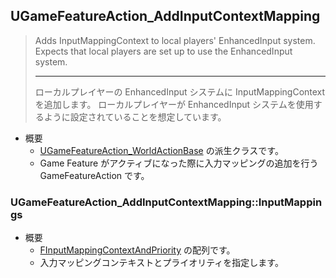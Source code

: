 ## UGameFeatureAction_AddInputContextMapping

> Adds InputMappingContext to local players' EnhancedInput system. 
> Expects that local players are set up to use the EnhancedInput system.  
> 
> ----
> ローカルプレイヤーの EnhancedInput システムに InputMappingContext を追加します。
> ローカルプレイヤーが EnhancedInput システムを使用するように設定されていることを想定しています。 

* 概要
	* [UGameFeatureAction_WorldActionBase] の派生クラスです。
	* Game Feature がアクティブになった際に入力マッピングの追加を行う GameFeatureAction です。

### UGameFeatureAction_AddInputContextMapping::InputMappings

* 概要
	* [FInputMappingContextAndPriority] の配列です。
	* 入力マッピングコンテキストとプライオリティを指定します。


<!--- ページ内のリンク --->

<!--- 自前の画像へのリンク --->

<!--- generated --->
[FInputMappingContextAndPriority]: ../../Lyra/GameFeature/FInputMappingContextAndPriority.md#finputmappingcontextandpriority
[UGameFeatureAction_WorldActionBase]: ../../Lyra/GameFeature/UGameFeatureAction_WorldActionBase.md#ugamefeatureaction_worldactionbase
